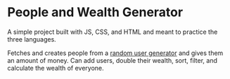 **People and Wealth Generator**
===============================

A simple project built with JS, CSS, and HTML and meant to practice the three languages.

Fetches and creates people from a [random user generator](https://randomuser.me/) and gives them an amount of money.
Can add users, double their wealth, sort, filter, and calculate the wealth of everyone.